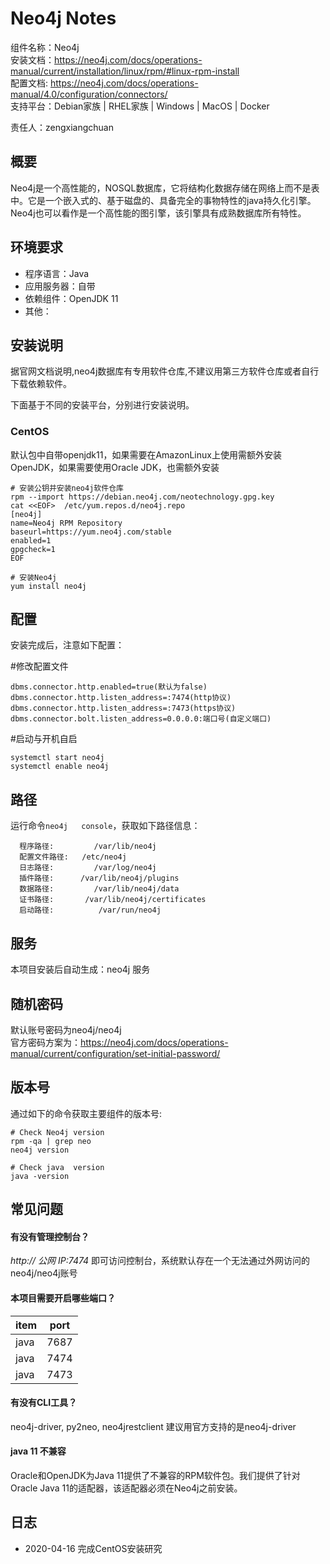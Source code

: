 # Neo4j Notes

组件名称：Neo4j  
安装文档：https://neo4j.com/docs/operations-manual/current/installation/linux/rpm/#linux-rpm-install  
配置文档: https://neo4j.com/docs/operations-manual/4.0/configuration/connectors/  
支持平台：Debian家族 | RHEL家族 | Windows | MacOS | Docker  

责任人：zengxiangchuan

## 概要

Neo4j是一个高性能的，NOSQL数据库，它将结构化数据存储在网络上而不是表中。它是一个嵌入式的、基于磁盘的、具备完全的事物特性的java持久化引擎。Neo4j也可以看作是一个高性能的图引擎，该引擎具有成熟数据库所有特性。

## 环境要求

* 程序语言：Java 
* 应用服务器：自带
* 依赖组件：OpenJDK 11
* 其他：

## 安装说明

据官网文档说明,neo4j数据库有专用软件仓库,不建议用第三方软件仓库或者自行下载依赖软件。

下面基于不同的安装平台，分别进行安装说明。

### CentOS

默认包中自带openjdk11，如果需要在AmazonLinux上使用需额外安装OpenJDK，如果需要使用Oracle JDK，也需额外安装

```shell
# 安装公钥并安装neo4j软件仓库
rpm --import https://debian.neo4j.com/neotechnology.gpg.key
cat <<EOF>  /etc/yum.repos.d/neo4j.repo
[neo4j]
name=Neo4j RPM Repository
baseurl=https://yum.neo4j.com/stable
enabled=1
gpgcheck=1
EOF

# 安装Neo4j
yum install neo4j

```
## 配置

安装完成后，注意如下配置：

#修改配置文件
```
dbms.connector.http.enabled=true(默认为false)
dbms.connector.http.listen_address=:7474(http协议)
dbms.connector.http.listen_address=:7473(https协议)
dbms.connector.bolt.listen_address=0.0.0.0:端口号(自定义端口)
```

#启动与开机自启
```
systemctl start neo4j
systemctl enable neo4j
```

## 路径

运行命令`neo4j   console`，获取如下路径信息：

```
  程序路径:         /var/lib/neo4j
  配置文件路径:   /etc/neo4j
  日志路径:         /var/log/neo4j
  插件路径:      /var/lib/neo4j/plugins
  数据路径:         /var/lib/neo4j/data
  证书路径:       /var/lib/neo4j/certificates
  启动路径:          /var/run/neo4j
```

## 服务

本项目安装后自动生成：neo4j 服务

## 随机密码

默认账号密码为neo4j/neo4j  
官方密码方案为：https://neo4j.com/docs/operations-manual/current/configuration/set-initial-password/  


## 版本号

通过如下的命令获取主要组件的版本号: 

```
# Check Neo4j version
rpm -qa | grep neo
neo4j version

# Check java  version
java -version
```

## 常见问题

#### 有没有管理控制台？

*http:// 公网 IP:7474* 即可访问控制台，系统默认存在一个无法通过外网访问的neo4j/neo4j账号

#### 本项目需要开启哪些端口？

| item       | port  |
| --------- | ----- |
| java        | 7687 |
| java         | 7474 |
|java         | 7473 |


#### 有没有CLI工具？

neo4j-driver,  py2neo,  neo4jrestclient   建议用官方支持的是neo4j-driver

#### java 11 不兼容

Oracle和OpenJDK为Java 11提供了不兼容的RPM软件包。我们提供了针对Oracle Java 11的适配器，该适配器必须在Neo4j之前安装。

## 日志

* 2020-04-16 完成CentOS安装研究
